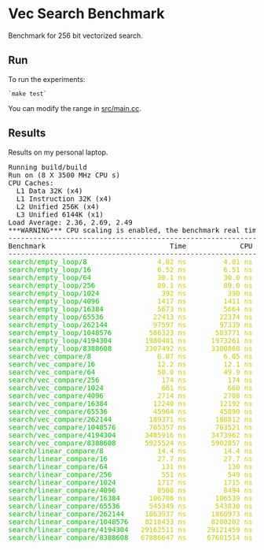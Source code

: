 # Vec Search Benchmark

Benchmark for 256 bit vectorized search.

## Run

To run the experiments:

    `make test`

You can modify the range in [src/main.cc](src/main.cc).

## Results

Results on my personal laptop.

<pre>Running build/build
Run on (8 X 3500 MHz CPU s)
CPU Caches:
  L1 Data 32K (x4)
  L1 Instruction 32K (x4)
  L2 Unified 256K (x4)
  L3 Unified 6144K (x1)
Load Average: 2.36, 2.69, 2.49
***WARNING*** CPU scaling is enabled, the benchmark real time measurements may be noisy and will incur extra overhead.
------------------------------------------------------------------------
Benchmark                              Time             CPU   Iterations
------------------------------------------------------------------------
<font color="#00CD00">search/empty_loop/8           </font><font color="#CDCD00">      4.02 ns         4.01 ns   </font><font color="#00CDCD"> 169843528</font>
<font color="#00CD00">search/empty_loop/16          </font><font color="#CDCD00">      6.52 ns         6.51 ns   </font><font color="#00CDCD"> 102294677</font>
<font color="#00CD00">search/empty_loop/64          </font><font color="#CDCD00">      30.1 ns         30.0 ns   </font><font color="#00CDCD">  23143767</font>
<font color="#00CD00">search/empty_loop/256         </font><font color="#CDCD00">      89.1 ns         89.0 ns   </font><font color="#00CDCD">   7958186</font>
<font color="#00CD00">search/empty_loop/1024        </font><font color="#CDCD00">       392 ns          390 ns   </font><font color="#00CDCD">   2029078</font>
<font color="#00CD00">search/empty_loop/4096        </font><font color="#CDCD00">      1417 ns         1411 ns   </font><font color="#00CDCD">    488226</font>
<font color="#00CD00">search/empty_loop/16384       </font><font color="#CDCD00">      5673 ns         5664 ns   </font><font color="#00CDCD">    123125</font>
<font color="#00CD00">search/empty_loop/65536       </font><font color="#CDCD00">     22413 ns        22374 ns   </font><font color="#00CDCD">     28686</font>
<font color="#00CD00">search/empty_loop/262144      </font><font color="#CDCD00">     97597 ns        97339 ns   </font><font color="#00CDCD">      7137</font>
<font color="#00CD00">search/empty_loop/1048576     </font><font color="#CDCD00">    586323 ns       583771 ns   </font><font color="#00CDCD">      1361</font>
<font color="#00CD00">search/empty_loop/4194304     </font><font color="#CDCD00">   1980481 ns      1973261 ns   </font><font color="#00CDCD">       335</font>
<font color="#00CD00">search/empty_loop/8388608     </font><font color="#CDCD00">   3307492 ns      3300868 ns   </font><font color="#00CDCD">       200</font>
<font color="#00CD00">search/vec_compare/8          </font><font color="#CDCD00">      6.07 ns         6.05 ns   </font><font color="#00CDCD"> 117124502</font>
<font color="#00CD00">search/vec_compare/16         </font><font color="#CDCD00">      12.2 ns         12.1 ns   </font><font color="#00CDCD">  55598446</font>
<font color="#00CD00">search/vec_compare/64         </font><font color="#CDCD00">      50.0 ns         49.9 ns   </font><font color="#00CDCD">  12893307</font>
<font color="#00CD00">search/vec_compare/256        </font><font color="#CDCD00">       174 ns          174 ns   </font><font color="#00CDCD">   4153362</font>
<font color="#00CD00">search/vec_compare/1024       </font><font color="#CDCD00">       661 ns          660 ns   </font><font color="#00CDCD">   1033632</font>
<font color="#00CD00">search/vec_compare/4096       </font><font color="#CDCD00">      2714 ns         2708 ns   </font><font color="#00CDCD">    262298</font>
<font color="#00CD00">search/vec_compare/16384      </font><font color="#CDCD00">     12240 ns        12192 ns   </font><font color="#00CDCD">     60083</font>
<font color="#00CD00">search/vec_compare/65536      </font><font color="#CDCD00">     45964 ns        45890 ns   </font><font color="#00CDCD">     15890</font>
<font color="#00CD00">search/vec_compare/262144     </font><font color="#CDCD00">    189371 ns       188812 ns   </font><font color="#00CDCD">      4093</font>
<font color="#00CD00">search/vec_compare/1048576    </font><font color="#CDCD00">    705357 ns       703521 ns   </font><font color="#00CDCD">      1007</font>
<font color="#00CD00">search/vec_compare/4194304    </font><font color="#CDCD00">   3485916 ns      3473962 ns   </font><font color="#00CDCD">       207</font>
<font color="#00CD00">search/vec_compare/8388608    </font><font color="#CDCD00">   5925524 ns      5902857 ns   </font><font color="#00CDCD">       113</font>
<font color="#00CD00">search/linear_compare/8       </font><font color="#CDCD00">      14.4 ns         14.4 ns   </font><font color="#00CDCD">  45381330</font>
<font color="#00CD00">search/linear_compare/16      </font><font color="#CDCD00">      27.7 ns         27.7 ns   </font><font color="#00CDCD">  22070873</font>
<font color="#00CD00">search/linear_compare/64      </font><font color="#CDCD00">       131 ns          130 ns   </font><font color="#00CDCD">   6553377</font>
<font color="#00CD00">search/linear_compare/256     </font><font color="#CDCD00">       551 ns          549 ns   </font><font color="#00CDCD">   1254700</font>
<font color="#00CD00">search/linear_compare/1024    </font><font color="#CDCD00">      1717 ns         1715 ns   </font><font color="#00CDCD">    393916</font>
<font color="#00CD00">search/linear_compare/4096    </font><font color="#CDCD00">      8508 ns         8494 ns   </font><font color="#00CDCD">     82928</font>
<font color="#00CD00">search/linear_compare/16384   </font><font color="#CDCD00">    106706 ns       106539 ns   </font><font color="#00CDCD">      6576</font>
<font color="#00CD00">search/linear_compare/65536   </font><font color="#CDCD00">    545349 ns       543830 ns   </font><font color="#00CDCD">      1504</font>
<font color="#00CD00">search/linear_compare/262144  </font><font color="#CDCD00">   1863937 ns      1860973 ns   </font><font color="#00CDCD">       372</font>
<font color="#00CD00">search/linear_compare/1048576 </font><font color="#CDCD00">   8218433 ns      8200202 ns   </font><font color="#00CDCD">        94</font>
<font color="#00CD00">search/linear_compare/4194304 </font><font color="#CDCD00">  29162511 ns     29121459 ns   </font><font color="#00CDCD">        24</font>
<font color="#00CD00">search/linear_compare/8388608 </font><font color="#CDCD00">  67886647 ns     67601514 ns   </font><font color="#00CDCD">        11</font>
</pre>

